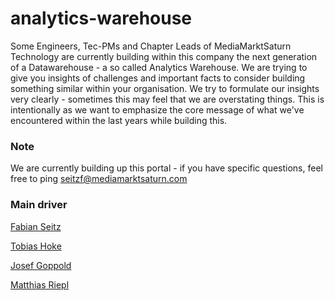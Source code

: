 # analytics-warehouse
Some Engineers, Tec-PMs and Chapter Leads of MediaMarktSaturn Technology are currently building within this company the next generation of a Datawarehouse - a so called Analytics Warehouse. We are trying to give you insights of challenges and important facts to consider building something similar within your organisation. 
We try to formulate our insights very clearly - sometimes this may feel that we are overstating things. This is intentionally as we want to emphasize the core message of what we've encountered within the last years while building this.

### Note
We are currently building up this portal - if you have specific questions, feel free to ping seitzf@mediamarktsaturn.com

### Main driver
[Fabian Seitz](https://github.com/yesfabime)

[Tobias Hoke](https://github.com/TobiLayderer93)

[Josef Goppold](https://github.com/goppold)

[Matthias Riepl](https://github.com/tritacos)

